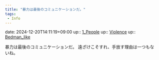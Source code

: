 ```yaml
---
title: "暴力は最後のコミュニケーションだ。"
tags:
 - Info
---
```


date: 2024-12-20T14:11:19+09:00
up:: [1_People](../Bar/Novel/Nacaria/1_People.md)
up:: [Violence](../Bar/Novel/Topics/Violence.md)
up:: [Bedman_like](../Bar/Novel/Topics/Bedman_like.md)

暴力は最後のコミュニケーションだ。
遠ざけこそすれ、手放す理由は一つもないね。